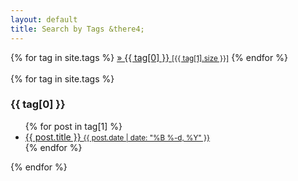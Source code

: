 ```yaml
---
layout: default
title: Search by Tags &there4;
---
```

<div>
{% for tag in site.tags %}
    <span class = "tag">
        <a href="#{{ tag[0] | slugify }}"> &raquo; {{ tag[0] }} <small>[{{ tag[1].size }}]</small></a>
    </span>
{% endfor %}
</div>

<br/>

<div>
{% for tag in site.tags %}
    <h3 id="{{ tag[0] | slugify }}">{{ tag[0] }}</h3>
    <ul>
    {% for post in tag[1] %}
        <li>
            <a href="{{ site.baseurl }}{{ post.url }}">{{ post.title }}
            <small class = "post-date">{{ post.date | date: "%B %-d, %Y" }}</small>
            </a>
        </li>
    {% endfor %}
    </ul>
{% endfor %}
</div>
